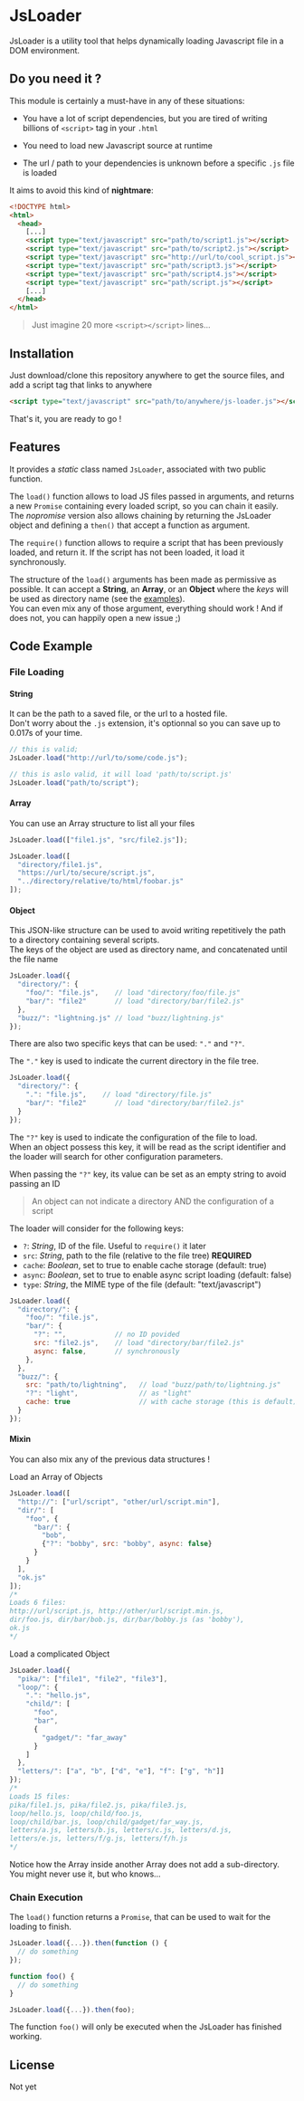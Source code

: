 # JsLoader

JsLoader is a utility tool that helps dynamically loading Javascript file in a DOM environment.


## Do you need it ?

This module is certainly a must-have in any of these situations:

 + You have a lot of script dependencies, but you are tired of writing billions of `<script>` tag in your `.html`

 + You need to load new Javascript source at runtime

 + The url / path to your dependencies is unknown before a specific `.js` file is loaded


It aims to avoid this kind of **nightmare**:
```html
<!DOCTYPE html>
<html>
  <head>
    [...]
    <script type="text/javascript" src="path/to/script1.js"></script>
    <script type="text/javascript" src="path/to/script2.js"></script>
    <script type="text/javascript" src="http://url/to/cool_script.js"></script>
    <script type="text/javascript" src="path/script3.js"></script>
    <script type="text/javascript" src="path/script4.js"></script>
    <script type="text/javascript" src="path/script.js"></script>
    [...]
  </head>
</html>
```
> Just imagine 20 more `<script></script>` lines...


## Installation

Just download/clone this repository anywhere to get the source files, and add a script tag that links to anywhere

```html
<script type="text/javascript" src="path/to/anywhere/js-loader.js"></script>
```

That's it, you are ready to go !


## Features

It provides a *static* class named `JsLoader`, associated with two public function.

The `load()` function allows to load JS files passed in arguments, and returns a new `Promise` containing every loaded script, so you can chain it easily.  
The *nopromise* version also allows chaining by returning the JsLoader object and defining a `then()` that accept a function as argument.

The `require()` function allows to require a script that has been previously loaded, and return it. If the script has not been loaded, it load it synchronously.

The structure of the `load()` arguments has been made as permissive as possible. It can accept a **String**, an **Array**, or an **Object** where the *keys* will be used as directory name (see the [examples](#code-example)).  
You can even mix any of those argument, everything should work ! And if does not, you can happily open a new issue ;)


## Code Example

### File Loading

#### String

It can be the path to a saved file, or the url to a hosted file.  
Don't worry about the `.js` extension, it's optionnal so you can save up to 0.017s of your time.

```js
// this is valid;
JsLoader.load("http://url/to/some/code.js");

// this is aslo valid, it will load 'path/to/script.js'
JsLoader.load("path/to/script");
```

#### Array

You can use an Array structure to list all your files

```js
JsLoader.load(["file1.js", "src/file2.js"]);

JsLoader.load([
  "directory/file1.js",
  "https://url/to/secure/script.js",
  "../directory/relative/to/html/foobar.js"
]);
```

#### Object

This JSON-like structure can be used to avoid writing repetitively the path to a directory containing several scripts.  
The keys of the object are used as directory name, and concatenated until the file name

```js
JsLoader.load({
  "directory/": {
    "foo/": "file.js",    // load "directory/foo/file.js"
    "bar/": "file2"       // load "directory/bar/file2.js"
  },
  "buzz/": "lightning.js" // load "buzz/lightning.js"
});
```

There are also two specific keys that can be used: `"."` and `"?"`.


The `"."` key is used to indicate the current directory in the file tree.

```js
JsLoader.load({
  "directory/": {
    ".": "file.js",    // load "directory/file.js"
    "bar/": "file2"       // load "directory/bar/file2.js"
  }
});
```

The `"?"` key is used to indicate the configuration of the file to load.  
When an object possess this key, it will be read as the script identifier and the loader will search for other configuration parameters.

When passing the `"?"` key, its value can be set as an empty string to avoid passing an ID

> An object can not indicate a directory AND the configuration of a script

The loader will consider for the following keys:

 + `?`: *String*, ID of the file. Useful to `require()` it later
 + `src`: *String*, path to the file (relative to the file tree) **REQUIRED**
 + `cache`: *Boolean*, set to true to enable cache storage (default: true)
 + `async`: *Boolean*, set to true to enable async script loading (default: false)
 + `type`: *String*, the MIME type of the file (default: "text/javascript")


```js
JsLoader.load({
  "directory/": {
    "foo/": "file.js",
    "bar/": {
      "?": "",            // no ID povided
      src: "file2.js",    // load "directory/bar/file2.js"
      async: false,       // synchronously
    },
  },
  "buzz/": {
    src: "path/to/lightning",   // load "buzz/path/to/lightning.js"
    "?": "light",               // as "light"
    cache: true                 // with cache storage (this is default)
  }
});
```


#### Mixin

You can also mix any of the previous data structures !


Load an Array of Objects
```js
JsLoader.load([
  "http://": ["url/script", "other/url/script.min"],
  "dir/": [
    "foo", {
      "bar/": {
        "bob",
        {"?": "bobby", src: "bobby", async: false}
      }
    }
  ],
  "ok.js"
]);
/*
Loads 6 files:
http://url/script.js, http://other/url/script.min.js,
dir/foo.js, dir/bar/bob.js, dir/bar/bobby.js (as 'bobby'),
ok.js
*/
```


Load a complicated Object
```js
JsLoader.load({
  "pika/": ["file1", "file2", "file3"],
  "loop/": {
    ".": "hello.js",
    "child/": [
      "foo",
      "bar",
      {
        "gadget/": "far_away"
      }
    ]
  },
  "letters/": ["a", "b", ["d", "e"], "f": ["g", "h"]]
});
/*
Loads 15 files:
pika/file1.js, pika/file2.js, pika/file3.js,
loop/hello.js, loop/child/foo.js,
loop/child/bar.js, loop/child/gadget/far_way.js,
letters/a.js, letters/b.js, letters/c.js, letters/d.js,
letters/e.js, letters/f/g.js, letters/f/h.js
*/
```

Notice how the Array inside another Array does not add a sub-directory. You might never use it, but who knows...


### Chain Execution

The `load()` function returns a `Promise`, that can be used to wait for the loading to finish.

```js
JsLoader.load({...}).then(function () {
  // do something
});
```

```js
function foo() {
  // do something
}

JsLoader.load({...}).then(foo);
```

The function `foo()` will only be executed when the JsLoader has finished working.

## License

Not yet
